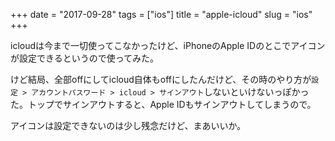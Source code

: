 +++
date = "2017-09-28"
tags = ["ios"]
title = "apple-icloud"
slug = "ios"
+++

icloudは今まで一切使ってこなかったけど、iPhoneのApple IDのとこでアイコンが設定できるというので使ってみた。

けど結局、全部offにしてicloud自体もoffにしたんだけど、その時のやり方が`設定 > アカウントパスワード > icloud > サインアウト`しないといけないっぽかった。トップでサインアウトすると、Apple IDもサインアウトしてしまうので。

アイコンは設定できないのは少し残念だけど、まあいいか。
	  
